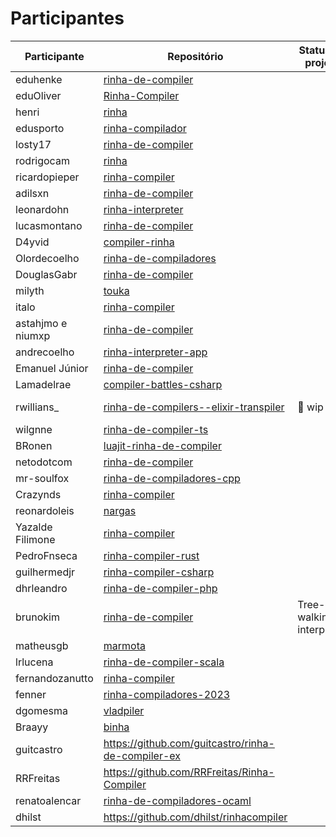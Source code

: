 # Participantes

| Participante | Repositório | Status do projeto | Redes sociais |
|---|---|---|---|
| eduhenke | [rinha-de-compiler](https://github.com/eduhenke/rinha-de-compiler) | | |
| eduOliver | [Rinha-Compiler](https://github.com/Edu0liver/Rinha-Compiler) | | |
| henri | [rinha](https://github.com/hnrbs/rinha) | | |
| edusporto | [rinha-compilador](https://github.com/edusporto/rinha-compilador) | | |
| losty17 | [rinha-de-compiler](https://github.com/Losty17/rinha-de-compiler) | | |
| rodrigocam | [rinha](https://github.com/rodrigocam/rinha) | | |
| ricardopieper | [rinha-compiler](https://github.com/ricardopieper/rinha-compiler) | | |
| adilsxn | [rinha-de-compiler](https://github.com/adilsxn/rinha-de-compiler) | | |
| leonardohn | [rinha-interpreter](https://github.com/leonardohn/rinha-interpreter) | | |
| lucasmontano | [rinha-de-compiler](https://github.com/lucasmontano/rinha-de-compiler) | | |
| D4yvid | [compiler-rinha](https://github.com/D4yvid/compiler-rinha) | | |
| Olordecoelho | [rinha-de-compiladores](https://github.com/olordecoelho/rinha-de-compiladores) | | |
| DouglasGabr | [rinha-de-compiler](https://github.com/DouglasGabr/rinha-de-compiler) | | |
| milyth | [touka](https://github.com/milyth/touka) | | |
| italo | [rinha-compiler](https://github.com/ZyllDev/rinha-compiler) | | |
| astahjmo e niumxp | [rinha-de-compiler](https://github.com/astahjmo/rinha-de-compiler) | | |
| andrecoelho | [rinha-interpreter-app](https://github.com/andrecoelhoa/rinha-interpreter-app) | | |
| Emanuel Júnior | [rinha-de-compiler](https://github.com/VetusScientia/rinha-de-compiler) | | |
| Lamadelrae | [compiler-battles-csharp](https://github.com/Lamadelrae/compiler-battles-csharp) | | |
| rwillians_ | [rinha-de-compilers--elixir-transpiler](https://github.com/rwillians/rinha-de-compilers--elixir-transpiler) | 🚧 wip | 𝕏 [@rwillians_](https://twitter.com/rwillians_) |
| wilgnne | [rinha-de-compiler-ts](https://github.com/wilgnne/rinha-de-compiler-ts) | | |
| BRonen | [luajit-rinha-de-compiler](https://github.com/BRonen/luajit-rinha-de-compiler) | | |
| netodotcom | [rinha-de-compiler](https://github.com/netodotcom/rinha-de-compiler) | | |
| mr-soulfox | [rinha-de-compiladores-cpp](https://github.com/mr-soulfox/rinha-de-compiladores-cpp) | | |
| Crazynds | [rinha-compiler](https://github.com/crazynds/rinha-compiler) | | |
| reonardoleis | [nargas](https://github.com/reonardoleis/nargas) | | |
| Yazalde Filimone | [rinha-compiler](https://github.com/yazaldefilimonepinto/rinha-compiler) | | |
| PedroFnseca | [rinha-compiler-rust](https://github.com/PedroFnseca/rinha-compiler-rust) | | |
| guilhermedjr | [rinha-compiler-csharp](https://github.com/guilhermedjr/rinha-compiler-csharp) | | |
| dhrleandro | [rinha-de-compiler-php](https://github.com/dhrleandro/rinha-de-compiler-php) | | |
| brunokim | [rinha-de-compiler](https://github.com/brunokim/rinha-de-compiler) | Tree-walking interpreter | [Mastodon](https://mastodon.social/@bkim) |
| matheusgb | [marmota](https://github.com/matheusgb/marmota) | | |
| lrlucena | [rinha-de-compiler-scala](https://github.com/lrlucena/rinha-de-compiler-scala) | | |
| fernandozanutto | [rinha-compiler](https://github.com/fernandozanutto/rinha-compiler) | | |
| fenner | [rinha-compiladores-2023](https://github.com/alexandrofenner/rinha-compiladores-2023) | | |
| dgomesma | [vladpiler](https://github.com/dgomesma/vladpiler) | | |
| Braayy | [binha](https://github.com/Braayy/binha) | | |
| guitcastro | https://github.com/guitcastro/rinha-de-compiler-ex | | |
| RRFreitas | https://github.com/RRFreitas/Rinha-Compiler | | |
| renatoalencar | [rinha-de-compiladores-ocaml](https://github.com/renatoalencar/rinha-de-compiladores-ocaml) | | |
| dhilst | https://github.com/dhilst/rinhacompiler | | |
